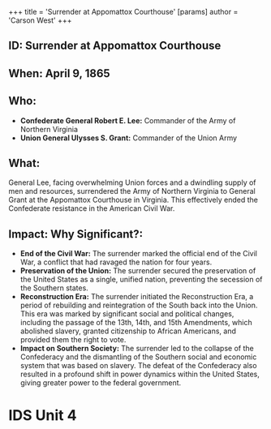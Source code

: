 +++
 title = 'Surrender at Appomattox Courthouse'
[params]
	author = 'Carson West'
+++
## ID: Surrender at Appomattox Courthouse 

## When: April 9, 1865

## Who: 
* **Confederate General Robert E. Lee:** Commander of the Army of Northern Virginia
* **Union General Ulysses S. Grant:** Commander of the Union Army 

## What: 
General Lee, facing overwhelming Union forces and a dwindling supply of men and resources, surrendered the Army of Northern Virginia to General Grant at the Appomattox Courthouse in Virginia. This effectively ended the Confederate resistance in the American Civil War.

## Impact: Why Significant?: 
* **End of the Civil War:** The surrender marked the official end of the Civil War, a conflict that had ravaged the nation for four years. 
* **Preservation of the Union:** The surrender secured the preservation of the United States as a single, unified nation, preventing the secession of the Southern states. 
* **Reconstruction Era:** The surrender initiated the Reconstruction Era, a period of rebuilding and reintegration of the South back into the Union. This era was marked by significant social and political changes, including the passage of the 13th, 14th, and 15th Amendments, which abolished slavery, granted citizenship to African Americans, and provided them the right to vote. 
* **Impact on Southern Society:** The surrender led to the collapse of the Confederacy and the dismantling of the Southern social and economic system that was based on slavery. The defeat of the Confederacy also resulted in a profound shift in power dynamics within the United States, giving greater power to the federal government.

# IDS Unit 4